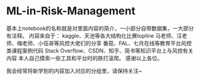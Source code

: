 # ML-in-Risk-Management
基本上notebook的名称就是对里面内容的简介，一小部分自带数据集，一大部分有注释。
内容来自于：
kaggle、天池等各大结构化比赛topline 
马老师、汪老师、梅老师、小伍哥等风控大佬们的分享
番茄、FAL、七月在线等教育平台风控类课程案例代码
Stack Overflow、CSDN、知乎、简书等知识平台上与风控有关内容
本人自己摸索一些工具和平台时的跌打滚爬。
感谢以上各位。

我会经常将新学到的内容加入对应的分组里，请保持关注~
